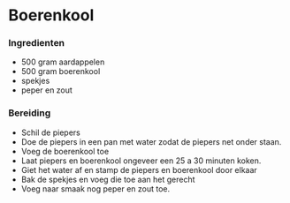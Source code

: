 # Boerenkool

### Ingredienten
* 500 gram aardappelen
* 500 gram boerenkool
* spekjes
* peper en zout

### Bereiding
* Schil de piepers
* Doe de piepers in een pan met water zodat de piepers net onder staan.
* Voeg de boerenkool toe
* Laat piepers en boerenkool ongeveer een 25 a 30 minuten koken.
* Giet het water af en stamp de piepers en boerenkool door elkaar
* Bak de spekjes en voeg die toe aan het gerecht
* Voeg naar smaak nog peper en zout toe.